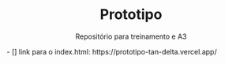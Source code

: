 <h1 align="center"> Prototipo </h1>

<p align= "center">Repositório para treinamento e A3</p>
- [] link para o index.html: https://prototipo-tan-delta.vercel.app/
